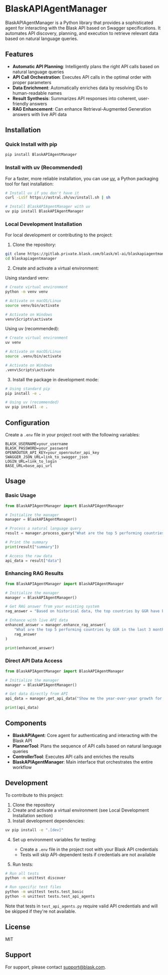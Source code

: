 # BlaskAPIAgentManager

BlaskAPIAgentManager is a Python library that provides a sophisticated agent for interacting with the Blask API based on Swagger specifications. It automates API discovery, planning, and execution to retrieve relevant data based on natural language queries.

## Features

- **Automatic API Planning**: Intelligently plans the right API calls based on natural language queries
- **API Call Orchestration**: Executes API calls in the optimal order with proper parameters
- **Data Enrichment**: Automatically enriches data by resolving IDs to human-readable names
- **Result Synthesis**: Summarizes API responses into coherent, user-friendly answers
- **RAG Enhancement**: Can enhance Retrieval-Augmented Generation answers with live API data

## Installation

### Quick Install with pip

```bash
pip install BlaskAPIAgentManager
```

### Install with uv (Recommended)

For a faster, more reliable installation, you can use [uv](https://github.com/astral-sh/uv), a Python packaging tool for fast installation:

```bash
# Install uv if you don't have it
curl -LsSf https://astral.sh/uv/install.sh | sh

# Install BlaskAPIAgentManager with uv
uv pip install BlaskAPIAgentManager
```

### Local Development Installation

For local development or contributing to the project:

1. Clone the repository:
```bash
git clone https://gitlab.private.blask.com/blask/ml-ai/blaskapiagentmanager
cd blaskapiagentmanager
```

2. Create and activate a virtual environment:

Using standard venv:
```bash
# Create virtual environment
python -m venv venv

# Activate on macOS/Linux
source venv/bin/activate

# Activate on Windows
venv\Scripts\activate
```

Using uv (recommended):
```bash
# Create virtual environment
uv venv

# Activate on macOS/Linux
source .venv/bin/activate

# Activate on Windows
.venv\Scripts\activate
```

3. Install the package in development mode:
```bash
# Using standard pip
pip install -e .

# Using uv (recommended)
uv pip install -e .
```

## Configuration

Create a `.env` file in your project root with the following variables:

```
BLASK_USERNAME=your_username
BLASK_PASSWORD=your_password
OPENROUTER_API_KEY=your_openrouter_api_key
SWAGGER_JSON_URL=link_to_swagger_json
LOGIN_URL=link_to_login
BASE_URL=base_api_url
```

## Usage

### Basic Usage

```python
from BlaskAPIAgentManager import BlaskAPIAgentManager

# Initialize the manager
manager = BlaskAPIAgentManager()

# Process a natural language query
result = manager.process_query("What are the top 5 performing countries by GGR in the last 3 months?")

# Print the summary
print(result["summary"])

# Access the raw data
api_data = result["data"]
```

### Enhancing RAG Results

```python
from BlaskAPIAgentManager import BlaskAPIAgentManager

# Initialize the manager
manager = BlaskAPIAgentManager()

# Get RAG answer from your existing system
rag_answer = "Based on historical data, the top countries by GGR have been..."

# Enhance with live API data
enhanced_answer = manager.enhance_rag_answer(
    "What are the top 5 performing countries by GGR in the last 3 months?", 
    rag_answer
)

print(enhanced_answer)
```

### Direct API Data Access

```python
from BlaskAPIAgentManager import BlaskAPIAgentManager

# Initialize the manager
manager = BlaskAPIAgentManager()

# Get data directly from API
api_data = manager.get_api_data("Show me the year-over-year growth for Brand A in Germany")

print(api_data)
```

## Components

- **BlaskAPIAgent**: Core agent for authenticating and interacting with the Blask API
- **PlannerTool**: Plans the sequence of API calls based on natural language queries
- **ControllerTool**: Executes API calls and enriches the results
- **BlaskAPIAgentManager**: Main interface that orchestrates the entire workflow

## Development

To contribute to this project:

1. Clone the repository
2. Create and activate a virtual environment (see Local Development Installation section)
3. Install development dependencies:
```bash
uv pip install -e ".[dev]"
```
4. Set up environment variables for testing:
   - Create a `.env` file in the project root with your Blask API credentials
   - Tests will skip API-dependent tests if credentials are not available

5. Run tests:
```bash
# Run all tests
python -m unittest discover

# Run specific test files
python -m unittest tests.test_basic
python -m unittest tests.test_api_agents
```

Note that tests in `test_api_agents.py` require valid API credentials and will be skipped if they're not available.

## License

MIT

## Support

For support, please contact [support@blask.com](mailto:support@blask.com). 